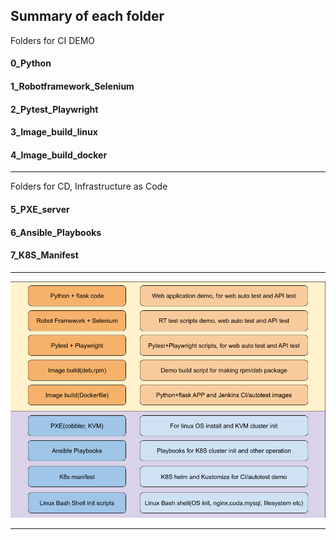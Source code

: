 Summary of each folder
-----------
Folders for CI DEMO
#### 0_Python
#### 1_Robotframework_Selenium
#### 2_Pytest_Playwright
#### 3_Image_build_linux    
#### 4_Image_build_docker

-----------
Folders for CD, Infrastructure as Code
#### 5_PXE_server
#### 6_Ansible_Playbooks
#### 7_K8S_Manifest



___
![top](readme.png)
___